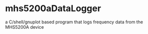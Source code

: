 # mhs5200aDataLogger
a C/shell/gnuplot based program that logs frequency data from the MHS5200A device
